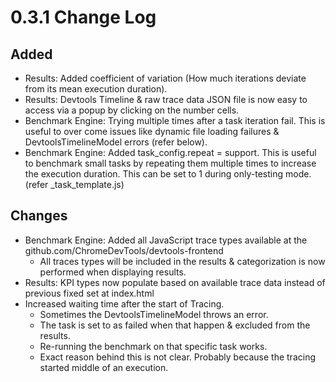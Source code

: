 # 0.3.1 Change Log

## Added
* Results: Added coefficient of variation (How much iterations deviate from its mean execution duration).
* Results: Devtools Timeline & raw trace data JSON file is now easy to access via a popup by clicking on the number cells.
* Benchmark Engine: Trying multiple times after a task iteration fail. This is useful to over come issues like dynamic file loading failures & DevtoolsTimelineModel errors (refer below).
* Benchmark Engine: Added task_config.repeat = <number> support. This is useful to benchmark small tasks by repeating them multiple times to increase the execution duration. This can be set to 1 during only-testing mode. (refer _task_template.js)

## Changes
* Benchmark Engine: Added all JavaScript trace types available at the github.com/ChromeDevTools/devtools-frontend
    * All traces types will be included in the results & categorization is now performed when displaying results.
* Results: KPI types now populate based on available trace data instead of previous fixed set at index.html
* Increased waiting time after the start of Tracing. 
    * Sometimes the DevtoolsTimelineModel throws an error.
    * The task is set to as failed when that happen & excluded from the results.
    * Re-running the benchmark on that specific task works.
    * Exact reason behind this is not clear. Probably because the tracing started middle of an execution.